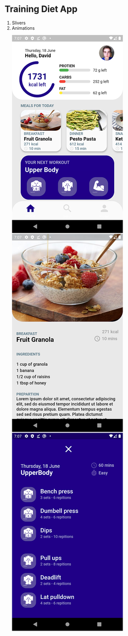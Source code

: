 # Training Diet App

<ol>
<li>Slivers</li>
<li>Animations</li>
</ol<>
  
  ![](screenshot/dashboard.png)
  ![](screenshot/meal-detail.png)
  ![](screenshot/workscreen.png)

